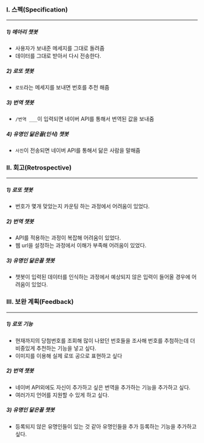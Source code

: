 ### Ⅰ. 스펙(Specification)

---

##### 1) 메아리 챗봇

* 사용자가 보내준 메세지를 그대로 돌려줌
* 데이터를 그대로 받아서 다시 전송한다.

##### 2) 로또 챗봇

* `로또`라는 메세지를 보내면 번호를 추천 해줌

##### 3) 번역 챗봇

* `/번역 ___`이 입력되면 네이버 API를 통해서 번역된 값을 보내줌

##### 4) 유명인 닮은꼴(인식) 챗봇

* `사진`이 전송되면 네이버 API를 통해서 닮은 사람을 말해줌



### Ⅱ. 회고(Retrospective)

---

##### 1) 로또 챗봇

* 번호가 몇개 맞았는지 카운팅 하는 과정에서 어려움이 있었다.

##### 2) 번역 챗봇

*  API를 적용하는 과정이 복잡해 어려움이 있었다.
* 웹 url을 설정하는 과정에서 이해가 부족해 어려움이 있었다.

##### 3) 유명인 닮은꼴 챗봇

* 챗봇이 입력된 데이터를 인식하는 과정에서 예상되지 않은 입력이 들어올 경우에 어려움이 있었다.



### Ⅲ. 보완 계획(Feedback)

---

##### 1) 로또 기능

* 현재까지의 당첨번호를 조회해 많이 나왔던 번호들을 조사해 번호를 추첨하는데 더 비중있게 추천하는 기능을 넣고 싶다.
* 이미지를 이용해 실제 로또 공으로 표현하고 싶다

##### 2) 번역 챗봇

* 네이버 API외에도 자신이 추가하고 싶은 번역을 추가하는 기능을 추가하고 싶다.
* 여러가지 언어를 지원할 수 있게 하고 싶다.

##### 3) 유명인 닮은꼴 챗봇

* 등록되지 않은 유명인들이 있는 것 같아 유명인들을 추가 등록하는 기능을 추가하고 싶다.